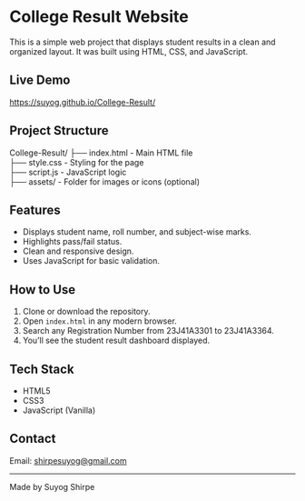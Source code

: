 # College Result Website

This is a simple web project that displays student results in a clean and organized layout. It was built using HTML, CSS, and JavaScript.

## Live Demo
https://suyog.github.io/College-Result/

## Project Structure

College-Result/
├── index.html         - Main HTML file  
├── style.css          - Styling for the page  
├── script.js          - JavaScript logic  
├── assets/            - Folder for images or icons (optional)  

## Features

- Displays student name, roll number, and subject-wise marks.
- Highlights pass/fail status.
- Clean and responsive design.
- Uses JavaScript for basic validation.

## How to Use

1. Clone or download the repository.
2. Open `index.html` in any modern browser.
3. Search any Registration Number from 23J41A3301 to 23J41A3364.
4. You’ll see the student result dashboard displayed.

## Tech Stack

- HTML5
- CSS3
- JavaScript (Vanilla)

## Contact

Email: shirpesuyog@gmail.com

---

Made by Suyog Shirpe
